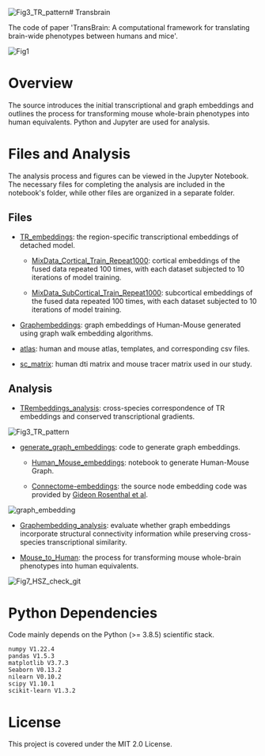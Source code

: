 ![Fig3_TR_pattern](https://github.com/user-attachments/assets/3c7187d1-96a7-4c6a-8151-4a50ff8412ab)# Transbrain

The code of paper 'TransBrain: A computational framework for translating brain-wide phenotypes between humans and mice'.

![Fig1](https://github.com/user-attachments/assets/7feaddc4-13cb-472d-95e1-5c3084b3d074)


# Overview

The source introduces the initial transcriptional and graph embeddings and outlines the process for transforming mouse whole-brain phenotypes into human equivalents. Python and Jupyter are used for analysis.

# Files and Analysis

The analysis process and figures can be viewed in the Jupyter Notebook. The necessary files for completing the analysis are included in the notebook's folder, while other files are organized in a separate folder.

## Files

* [TR_embeddings](https://github.com/ibpshangzheng/Transbrain/tree/main/TRembeddings/FinalModels): the region-specific transcriptional embeddings of detached model.

  * [MixData_Cortical_Train_Repeat1000](https://github.com/ibpshangzheng/Transbrain/tree/main/TRembeddings/FinalModels/MixData_Cortical_Train_Repeat1000): cortical embeddings of the fused data repeated 100 times, with each dataset subjected to 10 iterations of model training.

  * [MixData_SubCortical_Train_Repeat1000](https://github.com/ibpshangzheng/Transbrain/tree/main/TRembeddings/FinalModels/MixData_SubCortical_Train_Repeat1000): subcortical embeddings of the fused data repeated 100 times, with each dataset subjected to 10 iterations of model training.

* [Graphembeddings](https://github.com/ibpshangzheng/Transbrain/tree/main/Graphembeddings): graph embeddings of Human-Mouse generated using graph walk embedding algorithms.

* [atlas](https://github.com/ibpshangzheng/Transbrain/tree/main/atlas): human and mouse atlas, templates, and corresponding csv files.

* [sc_matrix](https://github.com/ibpshangzheng/Transbrain/tree/main/sc_matrix): human dti matrix and mouse tracer matrix used in our study.

## Analysis

* [TRembeddings_analysis](https://github.com/ibpshangzheng/Transbrain/tree/main/notebook/TRembeddings_analysis): cross-species correspondence of TR embeddings and conserved transcriptional gradients.

![Fig3_TR_pattern](https://github.com/user-attachments/assets/a5a768db-2901-4b5a-9437-4b581577ef05)


* [generate_graph_embeddings](https://github.com/ibpshangzheng/Transbrain/tree/main/generate_graph_embeddings): code to generate graph embeddings.

  * [Human_Mouse_embeddings](https://github.com/ibpshangzheng/Transbrain/blob/main/generate_graph_embeddings/Human_Mouse_Embedding.ipynb): notebook to generate Human-Mouse Graph.
 
  * [Connectome-embeddings](https://github.com/ibpshangzheng/Transbrain/tree/main/generate_graph_embeddings/Connectome-embeddings): the source node embedding code was provided by [Gideon Rosenthal et al](https://www.nature.com/articles/s41467-018-04614-w).
 

![graph_embedding](https://github.com/user-attachments/assets/06232867-7213-4357-9737-6f41c8cc5066)


* [Graphembedding_analysis](https://github.com/ibpshangzheng/Transbrain/tree/main/notebook/Graphembedding_analysis): evaluate whether graph embeddings incorporate structural connectivity information while preserving cross-species transcriptional similarity.

* [Mouse_to_Human](https://github.com/ibpshangzheng/Transbrain/tree/main/notebook/Mouse_to_Human): the process for transforming mouse whole-brain phenotypes into human equivalents.

![Fig7_HSZ_check_git](https://github.com/user-attachments/assets/b0526b91-9bca-4963-bae5-c262217ab9d8)

# Python Dependencies

Code mainly depends on the Python (>= 3.8.5) scientific stack.

```
numpy V1.22.4
pandas V1.5.3
matplotlib V3.7.3
Seaborn V0.13.2
nilearn V0.10.2
scipy V1.10.1
scikit-learn V1.3.2
```
# License
This project is covered under the MIT 2.0 License.


